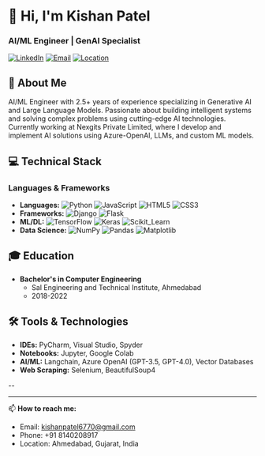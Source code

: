 # 👋 Hi, I'm Kishan Patel
### AI/ML Engineer | GenAI Specialist

[![LinkedIn](https://img.shields.io/badge/LinkedIn-0077B5?style=flat&logo=linkedin&logoColor=white)](https://linkedin.com/in/kishan-s-patel)
[![Email](https://img.shields.io/badge/Email-D14836?style=flat&logo=gmail&logoColor=white)](mailto:kishanpatel6770@gmail.com)
[![Location](https://img.shields.io/badge/Location-Ahmedabad,_India-4A154B?style=flat)](https://www.google.com/maps/place/Ahmedabad)

## 🚀 About Me
AI/ML Engineer with 2.5+ years of experience specializing in Generative AI and Large Language Models. Passionate about building intelligent systems and solving complex problems using cutting-edge AI technologies. Currently working at Nexgits Private Limited, where I develop and implement AI solutions using Azure-OpenAI, LLMs, and custom ML models.

## 💻 Technical Stack

### Languages & Frameworks
- **Languages:** ![Python](https://img.shields.io/badge/Python-3776AB?style=flat&logo=python&logoColor=white) ![JavaScript](https://img.shields.io/badge/JavaScript-F7DF1E?style=flat&logo=javascript&logoColor=black) ![HTML5](https://img.shields.io/badge/HTML5-E34F26?style=flat&logo=html5&logoColor=white) ![CSS3](https://img.shields.io/badge/CSS3-1572B6?style=flat&logo=css3&logoColor=white)
- **Frameworks:** ![Django](https://img.shields.io/badge/Django-092E20?style=flat&logo=django&logoColor=white) ![Flask](https://img.shields.io/badge/Flask-000000?style=flat&logo=flask&logoColor=white)
- **ML/DL:** ![TensorFlow](https://img.shields.io/badge/TensorFlow-FF6F00?style=flat&logo=tensorflow&logoColor=white) ![Keras](https://img.shields.io/badge/Keras-D00000?style=flat&logo=keras&logoColor=white) ![Scikit_Learn](https://img.shields.io/badge/Scikit_Learn-F7931E?style=flat&logo=scikit-learn&logoColor=white)
- **Data Science:** ![NumPy](https://img.shields.io/badge/NumPy-013243?style=flat&logo=numpy&logoColor=white) ![Pandas](https://img.shields.io/badge/Pandas-150458?style=flat&logo=pandas&logoColor=white) ![Matplotlib](https://img.shields.io/badge/Matplotlib-11557c?style=flat)


## 🎓 Education
- **Bachelor's in Computer Engineering**
  - Sal Engineering and Technical Institute, Ahmedabad
  - 2018-2022

## 🛠️ Tools & Technologies
- **IDEs:** PyCharm, Visual Studio, Spyder
- **Notebooks:** Jupyter, Google Colab
- **AI/ML:** Langchain, Azure OpenAI (GPT-3.5, GPT-4.0), Vector Databases
- **Web Scraping:** Selenium, BeautifulSoup4

--

---

📫 **How to reach me:** 
- Email: kishanpatel6770@gmail.com
- Phone: +91 8140208917
- Location: Ahmedabad, Gujarat, India
